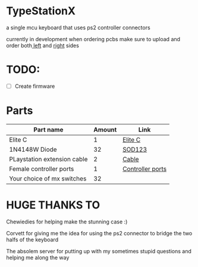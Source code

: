 # TypeStationX
a single mcu keyboard that uses ps2 controller connectors

currently in development
when ordering pcbs make sure to upload and order both<a href="https://github.com/scaarix/ps2-keyboard-thing/blob/main/ps2_keyb/gerbers/left-gerbers.zip"> left</a> and <a href="https://github.com/scaarix/ps2-keyboard-thing/blob/main/ps2_keyb/gerbers/right-gerbers.zip">right</a> sides

# TODO:
- [ ] Create firmware

# Parts
| Part name                         | Amount       |Link                                                                                                   |
| --------------------------------- | ------------ | ------------------------------------------------------------------------------------------            |
| Elite C                           | 1            | <a href="https://keeb.io/products/elite-c-low-profile-version-usb-c-pro-micro-replacement-atmega32u4">Elite C</a>|
| 1N4148W Diode                     | 32           |<a href="https://www.adafruit.com/product/5099">SOD123</a> |
| PLaystation extension cable       | 2            |<a href="https://www.adafruit.com/product/5773">Cable</a>|
| Female controller ports           | 1            |<a href="https://www.aliexpress.com/item/1005005547168036.html?spm=a2g0o.productlist.main.47.63aa6e50gPBv1v&algo_pvid=186e3400-9a3a-4116-adb0-feedf2eab064">Controller ports</a>|
| Your choice of mx switches        | 32            |                                                                                                       |


# HUGE THANKS TO
Chewiedies for helping make the stunning case :)

Corvett for giving me the idea for using the ps2 connector to bridge the two halfs of the keyboard

The absolem server for putting up with my sometimes stupid questions and helping me along the way
